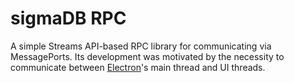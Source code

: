 # sigmaDB RPC

A simple Streams API-based RPC library for communicating via MessagePorts.
Its development was motivated by the necessity to communicate between [Electron](https://www.electronjs.org/)'s main thread and UI threads.